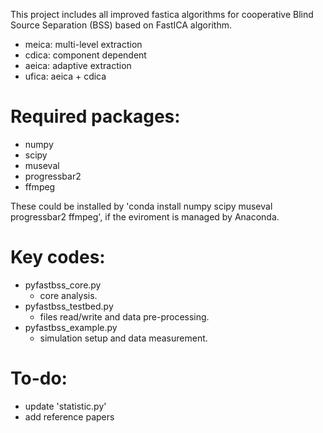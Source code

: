 This project includes all improved fastica algorithms for cooperative Blind Source Separation (BSS) based on FastICA algorithm.
- meica: multi-level extraction
- cdica: component dependent
- aeica: adaptive extraction
- ufica: aeica + cdica

# Required packages:
- numpy
- scipy
- museval
- progressbar2
- ffmpeg

These could be installed by 'conda install numpy scipy museval progressbar2 ffmpeg', if the eviroment is managed by Anaconda.

# Key codes:
- pyfastbss_core.py
  - core analysis.
- pyfastbss_testbed.py
  - files read/write and data pre-processing.
- pyfastbss_example.py
  - simulation setup and data measurement.

# To-do:
- update 'statistic.py'
- add reference papers
